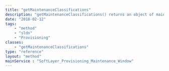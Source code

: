 ```yaml
---
title: "getMaintenanceClassifications"
description: "getMaintenanceClassifications() returns an object of maintenance classifications "
date: "2018-02-12"
tags:
    - "method"
    - "sldn"
    - "Provisioning"
classes:
    - "getMaintenanceClassifications"
type: "reference"
layout: "method"
mainService : "SoftLayer_Provisioning_Maintenance_Window"
---
```

